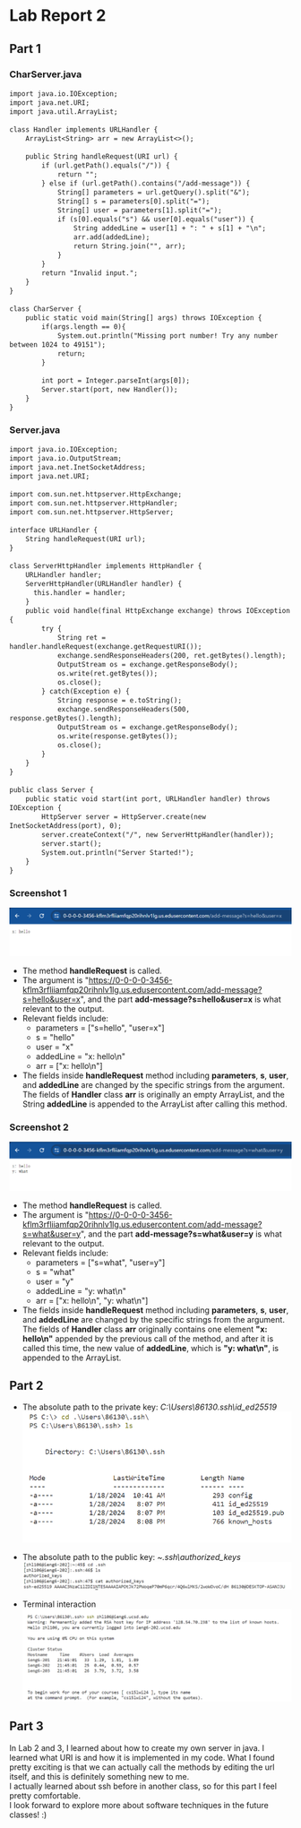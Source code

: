# Lab Report 2
## Part 1
### CharServer.java
```
import java.io.IOException;
import java.net.URI;
import java.util.ArrayList;

class Handler implements URLHandler {
    ArrayList<String> arr = new ArrayList<>();

    public String handleRequest(URI url) {
        if (url.getPath().equals("/")) {
            return "";
        } else if (url.getPath().contains("/add-message")) {
            String[] parameters = url.getQuery().split("&");
            String[] s = parameters[0].split("=");
            String[] user = parameters[1].split("=");
            if (s[0].equals("s") && user[0].equals("user")) {
                String addedLine = user[1] + ": " + s[1] + "\n";
                arr.add(addedLine);
                return String.join("", arr);
            }
        }
        return "Invalid input.";
    } 
}

class CharServer {
    public static void main(String[] args) throws IOException {
        if(args.length == 0){
            System.out.println("Missing port number! Try any number between 1024 to 49151");
            return;
        }

        int port = Integer.parseInt(args[0]);
        Server.start(port, new Handler());
    }
}
```

### Server.java
```
import java.io.IOException;
import java.io.OutputStream;
import java.net.InetSocketAddress;
import java.net.URI;

import com.sun.net.httpserver.HttpExchange;
import com.sun.net.httpserver.HttpHandler;
import com.sun.net.httpserver.HttpServer;

interface URLHandler {
    String handleRequest(URI url);
}

class ServerHttpHandler implements HttpHandler {
    URLHandler handler;
    ServerHttpHandler(URLHandler handler) {
      this.handler = handler;
    }
    public void handle(final HttpExchange exchange) throws IOException {
        try {
            String ret = handler.handleRequest(exchange.getRequestURI());
            exchange.sendResponseHeaders(200, ret.getBytes().length);
            OutputStream os = exchange.getResponseBody();
            os.write(ret.getBytes());
            os.close();
        } catch(Exception e) {
            String response = e.toString();
            exchange.sendResponseHeaders(500, response.getBytes().length);
            OutputStream os = exchange.getResponseBody();
            os.write(response.getBytes());
            os.close();
        }
    }
}

public class Server {
    public static void start(int port, URLHandler handler) throws IOException {
        HttpServer server = HttpServer.create(new InetSocketAddress(port), 0);
        server.createContext("/", new ServerHttpHandler(handler));
        server.start();
        System.out.println("Server Started!");
    }
}
```

### Screenshot 1
![Image](scrnsht1.png)
* The method **handleRequest** is called.
* The argument is "https://0-0-0-0-3456-kflm3rfliiamfqp20rihnlv1lg.us.edusercontent.com/add-message?s=hello&user=x", and the part **add-message?s=hello&user=x** is what relevant to the output.
* Relevant fields include:
  * parameters = ["s=hello", "user=x"]
  * s = "hello"
  * user = "x"
  * addedLine = "x: hello\n"
  * arr = ["x: hello\n"]
* The fields inside **handleRequest** method including **parameters**, **s**, **user**, and **addedLine** are changed by the specific strings from the argument. The fields of **Handler** class **arr** is originally an empty ArrayList, and the String **addedLine** is appended to the ArrayList after calling this method.

### Screenshot 2
![Image](scrnsht2.png)
* The method **handleRequest** is called.
* The argument is "https://0-0-0-0-3456-kflm3rfliiamfqp20rihnlv1lg.us.edusercontent.com/add-message?s=what&user=y", and the part **add-message?s=what&user=y** is what relevant to the output.
* Relevant fields include:
  * parameters = ["s=what", "user=y"]
  * s = "what"
  * user = "y"
  * addedLine = "y: what\n"
  * arr = ["x: hello\n", "y: what\n"]
* The fields inside **handleRequest** method including **parameters**, **s**, **user**, and **addedLine** are changed by the specific strings from the argument. The fields of **Handler** class **arr** originally contains one element **"x: hello\n"** appended by the previous call of the method, and after it is called this time, the new value of **addedLine**, which is **"y: what\n"**, is appended to the ArrayList.

## Part 2
* The absolute path to the private key: *C:\Users\86130\.ssh\id_ed25519*
![Image](scrnsht3.png)

* The absolute path to the public key: *~\.ssh\authorized_keys*
![Image](scrnsht4.png)

* Terminal interaction
![Image](scrnsht5.png)

## Part 3
In Lab 2 and 3, I learned about how to create my own server in java. I learned what URI is and how it is implemented in my code. What I found pretty exciting is that we can actually call the methods by editing the url itself, and this is definitely something new to me.
<br>I actually learned about ssh before in another class, so for this part I feel pretty comfortable.
<br>I look forward to explore more about software techniques in the future classes! :)
